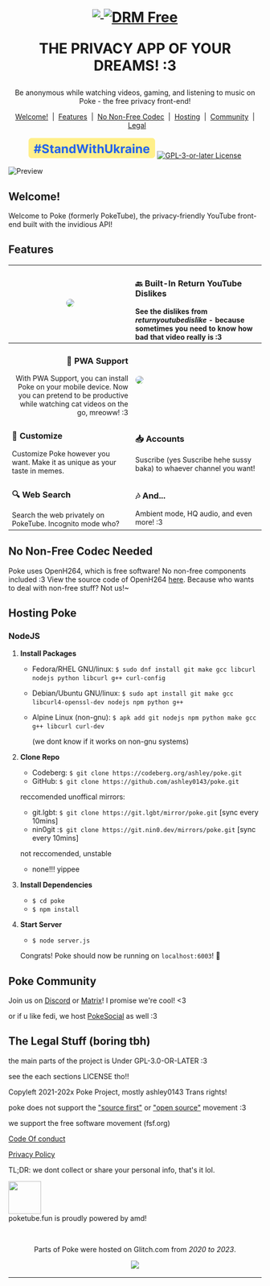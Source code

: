 <h1 align="center">
  <a href="https://poketube.fun/watch?v=QZfH7cFp3Ys">
    <img src="https://poketube.fun/css/logo-poke.svg" width="400">
  </a>
  <a href="http://www.defectivebydesign.org/drm-free">
    <img src="https://static.fsf.org/dbd/label/DRM-free%20label%20120.en.png" 
    alt="DRM Free" width="65" height="65" border="0" align="middle" />
  </a>
  <p>THE PRIVACY APP OF YOUR DREAMS! :3</p>
</h1>

<div align="center">
  <p>Be anonymous while watching  videos, gaming, and listening to music on Poke - the free privacy front-end!</p>
</div>

<div align="center">
  <a href="#welcome">Welcome!</a>&nbsp;&nbsp;|&nbsp;&nbsp;<a href="#features">Features</a>&nbsp;&nbsp;|&nbsp;&nbsp;<a href="#no-non-free-codec-needed">No Non-Free Codec</a>&nbsp;&nbsp;|&nbsp;&nbsp;<a href="#hosting-poke">Hosting</a>&nbsp;&nbsp;|&nbsp;&nbsp;<a href="#poke-community">Community</a>&nbsp;&nbsp;|&nbsp;&nbsp;<a href="#legal">Legal</a>
  <br><br>
  <img src="https://raw.githubusercontent.com/vshymanskyy/StandWithUkraine/main/badges/StandWithUkraine.svg" alt="Stand with Ukraine">
  <a href="./LICENSE">
    <img src="https://img.shields.io/badge/License-GPL--3-FF6666" alt="GPL-3-or-later License">
  </a>
</div>

![Preview](./css/README_Preview.png)

## Welcome!

Welcome to Poke (formerly PokeTube), the privacy-friendly YouTube front-end built with the invidious API!  
## Features

| <img width="100%" style="border-radius: 24px" src="./css/README_RYD.png"> | <div style="text-align: left"><h3>🔙 Built-In Return YouTube Dislikes</h3>See the dislikes from *returnyoutubedislike* - because sometimes you need to know how bad that video really is :3</div> |
| - | - |
| <div style="text-align: right"><h3>📱 PWA Support</h3>With PWA Support, you can install Poke on your mobile device. Now you can pretend to be productive while watching cat videos on the go, mreoww! :3</div> | <img width="100%" style="border-radius: 24px" src="./css/README_PWA.jpg"> |
| <h3>🎨 Customize</h3>Customize Poke however you want. Make it as unique as your taste in memes. | <h3>📥 Accounts</h3>Suscribe (yes Suscribe hehe sussy baka) to whaever channel you want! </div> |
| <h3>🔍 Web Search</h3>Search the web privately on PokeTube. Incognito mode who? | <h3>🎶 And...</h3>Ambient mode, HQ audio, and even more! :3 |

## No Non-Free Codec Needed

Poke uses OpenH264, which is free software! No non-free components included :3 View the source code of OpenH264 [here](https://github.com/cisco/openh264.git). Because who wants to deal with non-free stuff? Not us!~

## Hosting Poke

### NodeJS

1. **Install Packages**
   - Fedora/RHEL GNU/linux: `$ sudo dnf install git make gcc libcurl nodejs python libcurl g++ curl-config`
   - Debian/Ubuntu GNU/linux: `$ sudo apt install git make gcc libcurl4-openssl-dev nodejs npm python g++`
   - Alpine Linux (non-gnu): `$ apk add git nodejs npm python make gcc g++ libcurl curl-dev`
     
     (we dont know if it works on non-gnu systems)

2. **Clone Repo**
   - Codeberg: `$ git clone https://codeberg.org/ashley/poke.git`
   - GitHub: `$ git clone https://github.com/ashley0143/poke.git`
    
   reccomended unoffical mirrors:
   - git.lgbt: `$ git clone https://git.lgbt/mirror/poke.git` [sync every 10mins]
   - nin0git :`$ git clone https://git.nin0.dev/mirrors/poke.git` [sync every 10mins]

    not reccomended, unstable
    - none!!! yippee


3. **Install Dependencies**
   - `$ cd poke`
   - `$ npm install`

4. **Start Server**
   - `$ node server.js`

   Congrats! Poke should now be running on `localhost:6003`! 🎉
 
## Poke Community

Join us on [Discord](https://discord.poketube.fun/) or [Matrix](https://matrix.to/#/#poke:vern.cc)! I promise we're cool! <3

or if u like fedi, we host [PokeSocial](https://social.poketube.fun) as well :3

## The Legal Stuff (boring tbh)
the main parts of the project is Under GPL-3.0-OR-LATER :3

see the each sections LICENSE tho!! 

Copyleft 2021-202x Poke Project, mostly ashley0143 
Trans rights!

poke does not support the ["source first"](https://sourcefirst.com/) or ["open source"](https://opensource.org) movement :3 

 we support the free software movement (fsf.org)


[Code Of conduct](https://codeberg.org/Ashley/poke/src/branch/main/CODE_OF_CONDUCT.md)

[Privacy Policy](https://poketube.fun/privacy)

TL;DR: we dont collect or share your personal info, that's it lol.

  <img align="center" width="65" height="65" src="https://codeberg.org/ashley/pages/raw/branch/main/amd.jpeg"><br>
   poketube.fun is proudly powered by amd! </p> <br>

<div align="center">
  <p>Parts of Poke were hosted on Glitch.com from <i>2020 to 2023</i>.</p>
  <a href="https://glitch.com/">
    <img src="https://cdn.glitch.global/d68d17bb-f2c0-4bc3-993f-50902734f652/glitch-fastly-lock-up.svg">
  </a>
  <br><hr>

</div>